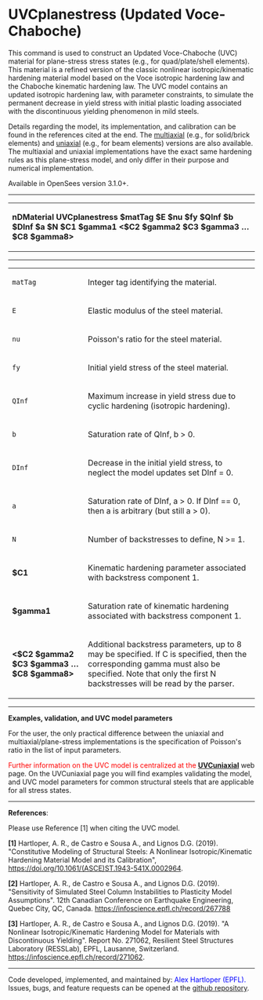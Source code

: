 # UVCplanestress (Updated Voce-Chaboche)

<p>This command is used to construct an Updated Voce-Chaboche (UVC)
material for plane-stress stress states (e.g., for quad/plate/shell
elements). This material is a refined version of the classic nonlinear
isotropic/kinematic hardening material model based on the Voce isotropic
hardening law and the Chaboche kinematic hardening law. The UVC model
contains an updated isotropic hardening law, with parameter constraints,
to simulate the permanent decrease in yield stress with initial plastic
loading associated with the discontinuous yielding phenomenon in mild
steels.</p>
<p>Details regarding the model, its implementation, and calibration can
be found in the references cited at the end. The <a
href="https://opensees.berkeley.edu/wiki/index.php/UVCmultiaxial_(Updated_Voce-Chaboche)">multiaxial</a>
(e.g., for solid/brick elements) and <a
href="https://opensees.berkeley.edu/wiki/index.php/UVCuniaxial_(Updated_Voce-Chaboche)">uniaxial</a>
(e.g., for beam elements) versions are also available. The multiaxial
and uniaxial implementations have the exact same hardening rules as this
plane-stress model, and only differ in their purpose and numerical
implementation.</p>
<p>Available in OpenSees version 3.1.0+.</p>
<hr />
<table>
<tbody>
<tr class="odd">
<td><p><strong>nDMaterial UVCplanestress $matTag $E $nu $fy $QInf $b
$DInf $a $N $C1 $gamma1 &lt;$C2 $gamma2 $C3 $gamma3 … $C8
$gamma8&gt;</strong></p></td>
</tr>
</tbody>
</table>
<hr />
<table>
<tbody>
<tr class="odd">
<td><code class="parameter-table-variable">matTag</code></td>
<td><p>Integer tag identifying the material.</p></td>
</tr>
<tr class="even">
<td><code class="parameter-table-variable">E</code></td>
<td><p>Elastic modulus of the steel material.</p></td>
</tr>
<tr class="odd">
<td><code class="parameter-table-variable">nu</code></td>
<td><p>Poisson's ratio for the steel material.</p></td>
</tr>
<tr class="even">
<td><code class="parameter-table-variable">fy</code></td>
<td><p>Initial yield stress of the steel material.</p></td>
</tr>
<tr class="odd">
<td><code class="parameter-table-variable">QInf</code></td>
<td><p>Maximum increase in yield stress due to cyclic hardening
(isotropic hardening).</p></td>
</tr>
<tr class="even">
<td><code class="parameter-table-variable">b</code></td>
<td><p>Saturation rate of QInf, b &gt; 0.</p></td>
</tr>
<tr class="odd">
<td><code class="parameter-table-variable">DInf</code></td>
<td><p>Decrease in the initial yield stress, to neglect the model
updates set DInf = 0.</p></td>
</tr>
<tr class="even">
<td><code class="parameter-table-variable">a</code></td>
<td><p>Saturation rate of DInf, a &gt; 0. If DInf == 0, then a is
arbitrary (but still a &gt; 0).</p></td>
</tr>
<tr class="odd">
<td><code class="parameter-table-variable">N</code></td>
<td><p>Number of backstresses to define, N &gt;= 1.</p></td>
</tr>
<tr class="even">
<td><p><strong>$C1</strong></p></td>
<td><p>Kinematic hardening parameter associated with backstress
component 1.</p></td>
</tr>
<tr class="odd">
<td><p><strong>$gamma1</strong></p></td>
<td><p>Saturation rate of kinematic hardening associated with backstress
component 1.</p></td>
</tr>
<tr class="even">
<td><p><strong>&lt;$C2 $gamma2 $C3 $gamma3 … $C8
$gamma8&gt;</strong></p></td>
<td><p>Additional backstress parameters, up to 8 may be specified. If C
is specified, then the corresponding gamma must also be specified. Note
that only the first N backstresses will be read by the parser.</p></td>
</tr>
</tbody>
</table>
<hr />
<p><strong>Examples, validation, and UVC model parameters</strong></p>
<p>For the user, the only practical difference between the uniaxial and
multiaxial/plane-stress implementations is the specification of
Poisson's ratio in the list of input parameters.</p>
<p><span style="color:red"> Further information on the UVC model
is centralized at the </span> <strong><a
href="https://opensees.berkeley.edu/wiki/index.php/UVCuniaxial_(Updated_Voce-Chaboche)">UVCuniaxial</a></strong>
web page. On the UVCuniaxial page you will find examples validating the
model, and UVC model parameters for common structural steels that are
applicable for all stress states.</p>
<hr />
<p><strong>References</strong>:</p>
<p>Please use Reference [1] when citing the UVC model.</p>
<p><strong>[1]</strong> Hartloper, A. R., de Castro e Sousa A., and
Lignos D.G. (2019). "Constitutive Modeling of Structural Steels: A
Nonlinear Isotropic/Kinematic Hardening Material Model and its
Calibration", <a
href="https://doi.org/10.1061/(ASCE)ST.1943-541X.0002964">https://doi.org/10.1061/(ASCE)ST.1943-541X.0002964</a>.</p>
<p><strong>[2]</strong> Hartloper, A. R., de Castro e Sousa A., and
Lignos D.G. (2019). "Sensitivity of Simulated Steel Column Instabilities
to Plasticity Model Assumptions". 12th Canadian Conference on Earthquake
Engineering, Quebec City, QC, Canada. <a
href="https://infoscience.epfl.ch/record/267788">https://infoscience.epfl.ch/record/267788</a></p>
<p><strong>[3]</strong> Hartloper, A. R., de Castro e Sousa A., and
Lignos D.G. (2019). "A Nonlinear Isotropic/Kinematic Hardening Model for
Materials with Discontinuous Yielding". Report No. 271062, Resilient
Steel Structures Laboratory (RESSLab), EPFL, Lausanne, Switzerland. <a
href="https://infoscience.epfl.ch/record/271062">https://infoscience.epfl.ch/record/271062</a>.</p>
<hr />
<p>Code developed, implemented, and maintained by: 
<span style="color:blue"> Alex Hartloper (EPFL). </span> Issues,
bugs, and feature requests can be opened at the <a
href="https://github.com/ahartloper/UVC_MatMod">github
repository</a>.</p>
